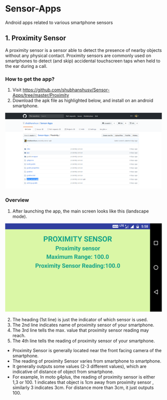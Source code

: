 # Sensor-Apps

Android apps related to various smartphone sensors

## 1. Proximity Sensor

A proximity sensor is a sensor able to detect the presence of nearby objects without any physical contact.
 Proximity sensors are commonly used on smartphones to detect (and skip) accidental touchscreen taps when held to the ear during a call.

### How to get the app?

1. Visit https://github.com/shubhanshusv/Sensor-Apps/tree/master/Proximity
2. Download the apk file as highlighted below, and install on an android smartphone.

![getapp](Images/getapp.jpg)

### Overview

1. After launching the app, the main screen looks like this (landscape mode).

![Proximityapp](Images/Proximityapp.jpg)

2. The heading (1st line) is just the indicator of which sensor is used.
3. The 2nd line indicates name of proximity sensor of your smartphone.
4. The 3rd line tells the max. value that proximity sensor reading may reach.
5. The 4th line tells the reading of proximity sensor of your smartphone.

- Proximity Sensor is generally located near the front facing camera of the smartphone.
- The reading of proximity Sensor varies from smartphone to smartphone. 
- It generally outputs some values (2-3 different values), which are indicative of distance of object from smartphone.
- For example, In moto g4plus, the reading of proximity sensor is either 1,3 or 100. 1 indicates that object is 1cm away from proximity sensor , similarly 3 indicates 3cm. For distance more than 3cm, it just outputs 100.

